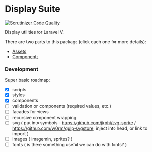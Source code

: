 Display Suite
=============

[![Scrutinizer Code Quality](https://scrutinizer-ci.com/g/tedslittlerobot/display-suite/badges/quality-score.png?b=master)](https://scrutinizer-ci.com/g/tedslittlerobot/display-suite/?branch=master)

Display utilities for Laravel V.

There are two parts to this package (click each one for more details):

- [Assets](docs/assets/readme.md)
- [Components](docs/components/readme.md)

### Development

Super basic roadmap:

- [x] scripts
- [x] styles
- [x] components
- [ ] validation on components (required values, etc.)
- [ ] facades for views
- [ ] recursive component wrapping
- [ ] svg ( put into symbols - https://github.com/jkphl/svg-sprite / https://github.com/w0rm/gulp-svgstore, inject into head, or link to import )
- [ ] images ( imagemin, sprites? )
- [ ] fonts ( is there something useful we can do with fonts? )
